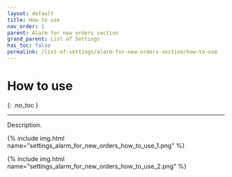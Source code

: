 ```yaml
---
layout: default
title: How to use
nav_order: 1
parent: Alarm for new orders section
grand_parent: List of Settings
has_toc: false
permalink: /list-of-settings/alarm-for-new-orders-section/how-to-use
---
```


# How to use
{: .no_toc }

---

Description.

{% include img.html name="settings_alarm_for_new_orders_how_to_use_1.png" %}

{% include img.html name="settings_alarm_for_new_orders_how_to_use_2.png" %}
